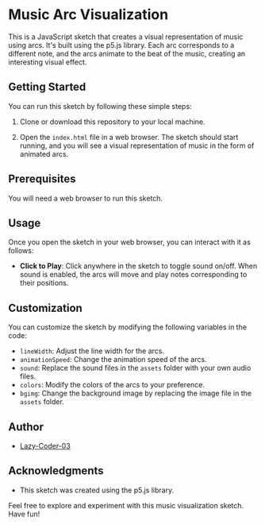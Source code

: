 # Music Arc Visualization

This is a JavaScript sketch that creates a visual representation of music using arcs. It's built using the p5.js library. Each arc corresponds to a different note, and the arcs animate to the beat of the music, creating an interesting visual effect.

## Getting Started

You can run this sketch by following these simple steps:

1. Clone or download this repository to your local machine.

2. Open the `index.html` file in a web browser. The sketch should start running, and you will see a visual representation of music in the form of animated arcs.

## Prerequisites

You will need a web browser to run this sketch.

## Usage

Once you open the sketch in your web browser, you can interact with it as follows:

- **Click to Play**: Click anywhere in the sketch to toggle sound on/off. When sound is enabled, the arcs will move and play notes corresponding to their positions.

## Customization

You can customize the sketch by modifying the following variables in the code:

- `lineWidth`: Adjust the line width for the arcs.
- `animationSpeed`: Change the animation speed of the arcs.
- `sound`: Replace the sound files in the `assets` folder with your own audio files.
- `colors`: Modify the colors of the arcs to your preference.
- `bgimg`: Change the background image by replacing the image file in the `assets` folder.

## Author

- [Lazy-Coder-03](https://github.com/Lazy-Coder-03)

## Acknowledgments

- This sketch was created using the p5.js library.

Feel free to explore and experiment with this music visualization sketch. Have fun!
